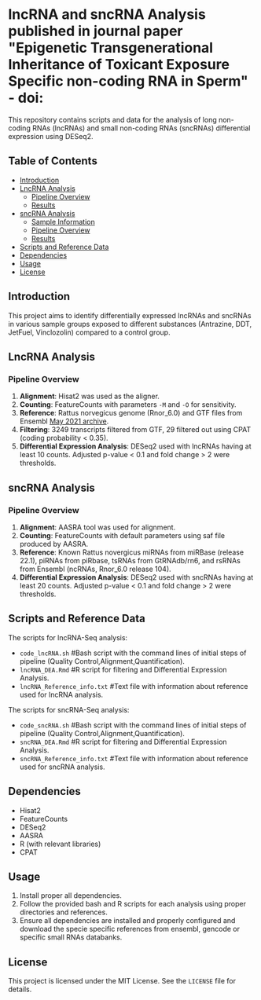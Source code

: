 # lncRNA and sncRNA Analysis published in journal paper "Epigenetic Transgenerational Inheritance of Toxicant Exposure Specific non-coding RNA in Sperm" - doi:

This repository contains scripts and data for the analysis of long non-coding RNAs (lncRNAs) and small non-coding RNAs (sncRNAs) differential expression using DESeq2.

## Table of Contents

- [Introduction](#introduction)
- [LncRNA Analysis](#lncrna-analysis)
  - [Pipeline Overview](#pipeline-overview-lncrna)
  - [Results](#results-lncrna)
- [sncRNA Analysis](#sncrna-analysis)
  - [Sample Information](#sample-information-sncrna)
  - [Pipeline Overview](#pipeline-overview-sncrna)
  - [Results](#results-sncrna)
- [Scripts and Reference Data](#scripts-and-reference-data)
- [Dependencies](#dependencies)
- [Usage](#usage)
- [License](#license)

## Introduction

This project aims to identify differentially expressed lncRNAs and sncRNAs in various sample groups exposed to different substances (Antrazine, DDT, JetFuel, Vinclozolin) compared to a control group.

## LncRNA Analysis

### Pipeline Overview <a name="pipeline-overview-lncrna"></a>

1. **Alignment**: Hisat2 was used as the aligner.
2. **Counting**: FeatureCounts with parameters `-M` and `-O` for sensitivity.
3. **Reference**: Rattus norvegicus genome (Rnor_6.0) and GTF files from Ensembl [May 2021 archive](https://may2021.archive.ensembl.org/Rattus_norvegicus/Info/Index).
4. **Filtering**: 3249 transcripts filtered from GTF, 29 filtered out using CPAT (coding probability < 0.35).
5. **Differential Expression Analysis**: DESeq2 used with lncRNAs having at least 10 counts. Adjusted p-value < 0.1 and fold change > 2 were thresholds.

## sncRNA Analysis

### Pipeline Overview <a name="pipeline-overview-sncrna"></a>

1. **Alignment**: AASRA tool was used for alignment.
2. **Counting**: FeatureCounts with default parameters using saf file produced by AASRA.
3. **Reference**: Known Rattus novergicus miRNAs from miRBase (release 22.1), piRNAs from piRbase, tsRNAs from GtRNAdb/rn6, and rsRNAs from Ensembl (ncRNAs, Rnor_6.0 release 104).
4. **Differential Expression Analysis**: DESeq2 used with sncRNAs having at least 20 counts. Adjusted p-value < 0.1 and fold change > 2 were thresholds.

## Scripts and Reference Data

The scripts for lncRNA-Seq analysis:
- `code_lncRNA.sh` #Bash script with the command lines of initial steps of pipeline (Quality Control,Alignment,Quantification).
- `lncRNA_DEA.Rmd` #R script for filtering and Differential Expression Analysis.
- `lncRNA_Reference_info.txt` #Text file with information about reference used for lncRNA analysis.

The scripts for sncRNA-Seq analysis:
- `code_sncRNA.sh` #Bash script with the command lines of initial steps of pipeline (Quality Control,Alignment,Quantification).
- `sncRNA_DEA.Rmd` #R script for filtering and Differential Expression Analysis.
- `sncRNA_Reference_info.txt` #Text file with information about reference used for sncRNA analysis.



## Dependencies

- Hisat2
- FeatureCounts
- DESeq2
- AASRA
- R (with relevant libraries)
- CPAT

## Usage

1. Install proper all dependencies.
2. Follow the provided bash and R scripts for each analysis using proper directories and references.
3. Ensure all dependencies are installed and properly configured and download the specie specific references from ensembl, gencode or specific small RNAs databanks.

## License

This project is licensed under the MIT License. See the `LICENSE` file for details.

